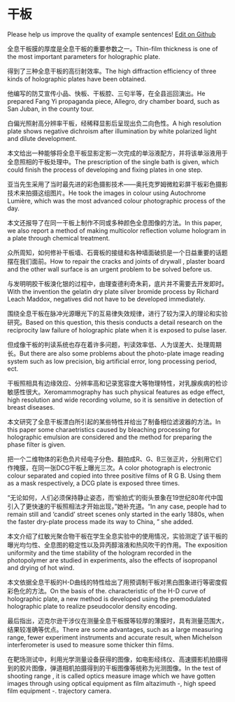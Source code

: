 # 干板

Please help us improve the quality of example sentences! [Edit on Github](https://github.com/jiyushe/jiyu-example-sentence-source/blob/main/chinese/ganban.md)

<p><span class="chinese">全息干板膜的厚度是全息干板的重要参数之一。</span><span class="english">Thin-film thickness is one of the most important parameters for holographic plate.</span></p>

<p><span class="chinese">得到了三种全息干板的高衍射效率。</span><span class="english">The high diffraction efficiency of three kinds of holographic plates have been obtained.</span></p>

<p><span class="chinese">他编写的防艾宣传小品、快板、干板腔、三句半等，在全县巡回演出。</span><span class="english">He prepared Fang Yi propaganda piece, Allegro, dry chamber board, such as San Juban, in the county tour.</span></p>

<p><span class="chinese">白偏光照射高分辨率干板，经稀释显影后呈现出负二向色性。</span><span class="english">A high resolution plate shows negative dichroism after illumination by white polarized light and dilute development.</span></p>

<p><span class="chinese">本文给出一种能够将全息干板显影定影一次完成的单浴液配方，并将该单浴液用于全息照相的干板处理中。</span><span class="english">The prescription of the single bath is given, which could finish the process of developing and fixing plates in one step.</span></p>

<p><span class="chinese">亚当先生采用了当时最先进的彩色摄影技术——奥托克罗姆微粒彩屏干板彩色摄影技术来拍摄这组图片。</span><span class="english">He took the images in colour using Autochrome Lumière, which was the most advanced colour photographic process of the day.</span></p>

<p><span class="chinese">本文还报导了在同一干板上制作不同或多种颜色全息图像的方法。</span><span class="english">In this paper, we also report a method of making multicolor reflection volume hologram in a plate through chemical treatment.</span></p>

<p><span class="chinese">众所周知，如何修补干板墙、石膏板的接缝和各种墙面破损是一个日益重要的话题摆在我们面前。</span><span class="english">How to repair the cracks and joints of drywall , plaster board and the other wall surface is an urgent problem to be solved before us.</span></p>

<p><span class="chinese">与发明明胶干板溴化银的过程中，由理查德利奇朱莉，底片并不需要去开发即时。</span><span class="english">With the invention the gelatin dry plate silver bromide process by Richard Leach Maddox, negatives did not have to be developed immediately.</span></p>

<p><span class="chinese">围绕全息干板在脉冲光源曝光下的互易律失效规律，进行了较为深入的理论和实验研究。</span><span class="english">Based on this question, this thesis conducts a detail research on the reciprocity law failure of holographic plate when it is exposed to pulse laser.</span></p>

<p><span class="chinese">但成像干板的判读系统也存在着许多问题，判读效率低、人为误差大、处理周期长。</span><span class="english">But there are also some problems about the photo-plate image reading system such as low precision, big artificial error, long processing period, ect.</span></p>

<p><span class="chinese">干板照相具有边缘效应、分辨率高和记录宽容度大等物理特性，对乳腺疾病的检诊敏感性很大。</span><span class="english">Xeromammography has such physical features as edge effect, high resolution and wide recording volume, so it is sensitive in detection of breast diseases.</span></p>

<p><span class="chinese">本文研究了全息干板漂白所引起的某些特性并给出了制备相位滤波器的方法。</span><span class="english">In this paper some charaetristics caused by bleaching processing for holographic emulsion are considered and the method for preparing the phase filter is given.</span></p>

<p><span class="chinese">把一个二维物体的彩色负片经电子分色、翻拍成R、G、B三张正片，分别用它们作掩膜，在同一张DCG干板上曝光三次。</span><span class="english">A color photograph is electronic colour separated and copied into three positive films of R G B. Using them as a mask respectively, a DCG plate is exposed three times.</span></p>

<p><span class="chinese">“无论如何，人们必须保持静止姿态，而‘偷拍式’的街头景象在19世纪80年代中国引入了更快速的干板照相法才开始出现，”她补充道。</span><span class="english">“In any case, people had to remain still and ‘candid’ street scenes only started in the early 1880s, when the faster dry-plate process made its way to China, ” she added.</span></p>

<p><span class="chinese">本文介绍了红敏光聚合物干板在学生全息实验中的使用情况，实验测定了该干板的曝光均匀性、全息图的稳定性以及异丙醇溶液和热风吹干的作用。</span><span class="english">The exposition uniformity and the time stability of the hologram recorded in the photopolymer are studied in experiments, also the effects of isopropanol and drying of hot wind.</span></p>

<p><span class="chinese">本文依据全息干板的H-D曲线的特性给出了用预调制干板对黑白图象进行等密度假彩色化的方法。</span><span class="english">On the basis of the. characteristic of the H-D curve of holographic plate, a new method is developed using the premodulated holographic plate to realize pseudocolor density encoding.</span></p>

<p><span class="chinese">最后指出，迈克尔逊干涉仪在测量全息干板膜等较厚的薄膜时，具有测量范围大，结果较准确等优点。</span><span class="english">There are some advantages, such as a large measuring range, fewer experiment instruments and accurate result, when Michelson interferometer is used to measure some thicker thin films.</span></p>

<p><span class="chinese">在靶场测试中，利用光学测量设备获得的图像，如电影经纬仪、高速摄影机拍摄得到的胶片图像，弹道相机拍摄得到的干板图像等统称为光测图像。</span><span class="english">In the test of shooting range , it is called optics measure image which we have gotten images through using optical equipment as film altazimuth -, high speed film equipment -. trajectory camera.</span></p>

